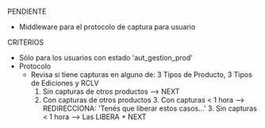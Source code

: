 PENDIENTE
- Middleware para el protocolo de captura para usuario

CRITERIOS
- Sólo para los usuarios con estado 'aut_gestion_prod'
- Protocolo
	- Revisa si tiene capturas en alguno de: 3 Tipos de Producto, 3 Tipos de Ediciones y RCLV
		1. Sin capturas de otros productos
			--> NEXT
		2. Con capturas de otros productos
			3. Con capturas < 1 hora
				--> REDIRECCIONA: 'Tenés que liberar estos casos...'
			3. Sin capturas < 1 hora
				--> Las LIBERA + NEXT